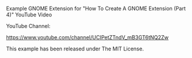 Example GNOME Extension for "How To Create A GNOME Extension (Part 4)"
YouTube Video

YouTube Channel:

https://www.youtube.com/channel/UCIPetZTndV_mB3GT6tNQ2Zw

This example has been released under The MIT License.
